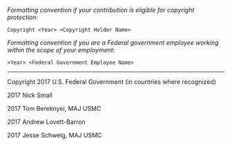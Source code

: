 
*Formatting convention if your contribution is eligible for copyright protection:*
```
Copyright <Year> <Copyright Holder Name>
```
*Formatting convention if you are a Federal government employee working within the scope of your employment:*
```
<Year> <Federal Government Employee Name>
````
____
Copyright 2017 U.S. Federal Government (in countries where recognized)

2017 Nick Small

2017 Tom Bereknyei, MAJ USMC

2017 Andrew Lovett-Barron

2017 Jesse Schweig, MAJ USMC

